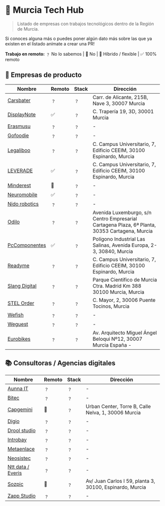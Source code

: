 # 📂 Murcia Tech Hub

> Listado de empresas con trabajos tecnológicos dentro de la Región de Murcia.

Si conoces alguna más o puedes poner algún dato más sobre las que ya existen en el listado anímate a crear una PR!

**Trabajo en remoto:**
﹖ No lo sabemos | 🚫 No | 🔄 Híbrido / flexible | ✅ 100% remoto

## 📗 Empresas de producto

| Nombre                                          | Remoto | Stack | Dirección                                                                                      |
| ----------------------------------------------- | ------ | ----- | ---------------------------------------------------------------------------------------------- |
| [Carsbater](https://www.carsbarter.es/)         | ﹖     | ﹖    | Carr. de Alicante, 215B, Nave 3, 30007 Murcia                                                  |
| [DisplayNote](https://www.displaynote.com/)     | ✅     | ﹖    | C. Trapería 19, 3D, 30001 Murcia                                                               |
| [Erasmusu](https://erasmusu.com/)               | ﹖     | ﹖    | -                                                                                              |
| [Gofoodie](https://gofoodie.app/)               | ﹖     | ﹖    | -                                                                                              |
| [Legaliboo](https://legaliboo.com/)             | ﹖     | ﹖    | C. Campus Universitario, 7, Edificio CEEIM, 30100 Espinardo, Murcia                            |
| [LEVERADE](https://leverade.com/)               | ✅     | ﹖    | C. Campus Universitario, 7, Edificio CEEIM, 30100 Espinardo, Murcia                            |
| [Minderest](https://www.minderest.com)          | 🔄     | ﹖    | -                                                                                              |
| [Neuromobile](https://neuromobile.es/)          | ✅     | ﹖    | -                                                                                              |
| [Nido robotics](https://www.nidorobotics.com/)  | ﹖     | ﹖    | -                                                                                              |
| [Odilo](https://www.odilo.es/)                  | ﹖     | ﹖    | Avenida Luxemburgo, s/n Centro Empresarial Cartagena Plaza, 6ª Planta, 30353 Cartagena, Murcia |
| [PcComponentes](https://www.pccomponentes.com/) | ✅     | ﹖    | Polígono Industrial Las Salinas, Avenida Europa, 2-3, 30840, Murcia                            |
| [Readyme](https://readyme.app/)                 | ﹖     | ﹖    | C. Campus Universitario, 7, Edificio CEEIM, 30100 Espinardo, Murcia                            |
| [Slang Digital](https://slang.digital/)         | ﹖     | ﹖    | Parque Cientifico de Murcia Ctra. Madrid Km 388 30100 Murcia, Murcia                           |
| [STEL Order](https://www.stelorder.com/)        | ﹖     | ﹖    | C. Mayor, 2, 30006 Puente Tocinos, Murcia                                                      |
| [Wefish](https://wefish.app/)                   | ﹖     | ﹖    | -                                                                                              |
| [Weguest](https://www.weguest.com/)             | ﹖     | ﹖    | -                                                                                              |
| [Eurobikes](https://www.eurobikes.com/)         | ﹖     | ﹖    | Av. Arquitecto Miguel Ángel Beloqui Nº12, 30007 Murcia España -                                |

## 📚 Consultoras / Agencias digitales

| Nombre                                       | Remoto | Stack | Dirección                                                |
| -------------------------------------------- | ------ | ----- | -------------------------------------------------------- |
| [Aunna IT](https://www.aunnait.es/)          | ﹖     | ﹖    | -                                                        |
| [Bitec](https://www.bitec.es/)               | ﹖     | ﹖    | -                                                        |
| [Capgemini](https://www.capgemini.com/)      | 🔄     | ﹖    | Urban Center, Torre B, Calle Nelva, 1, 30006 Murcia      |
| [Digio](https://digio.es/)                   | ﹖     | ﹖    | -                                                        |
| [Drool studio](https://droolstudio.com/)     | ﹖     | ﹖    | -                                                        |
| [Introbay](https://introbay.com/)            | ﹖     | ﹖    | -                                                        |
| [Metaenlace](https://metaenlace.com/)        | ﹖     | ﹖    | -                                                        |
| [Neosistec](https://www.neosistec.com/)      | ﹖     | ﹖    | -                                                        |
| [Ntt data / Everis](https://es.nttdata.com/) | ﹖     | ﹖    | -                                                        |
| [Sozpic](https://www.sozpic.com/)            | 🔄     | ﹖    | Av/ Juan Carlos I 59, planta 3, 30100, Espinardo, Murcia |
| [Zapp Studio](https://zapp-studio.com/)      | ﹖     | ﹖    | -                                                        |
